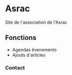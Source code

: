 # Asrac 

Site de l'association de l'Asrac

## Fonctions

+ Agendas êvenements
+ Ajouts d'articles

### Contact
